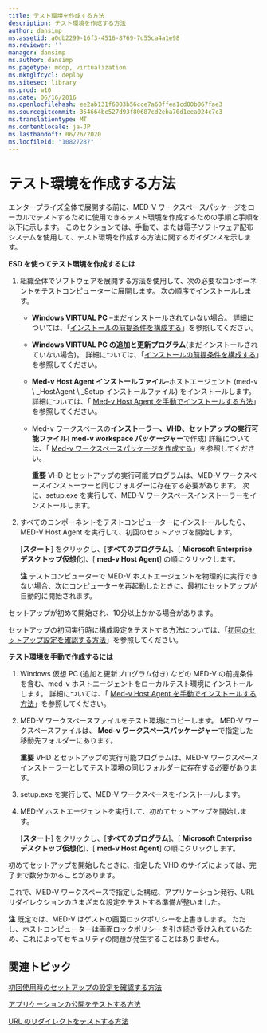 ```yaml
---
title: テスト環境を作成する方法
description: テスト環境を作成する方法
author: dansimp
ms.assetid: a0db2299-16f3-4516-8769-7d55ca4a1e98
ms.reviewer: ''
manager: dansimp
ms.author: dansimp
ms.pagetype: mdop, virtualization
ms.mktglfcycl: deploy
ms.sitesec: library
ms.prod: w10
ms.date: 06/16/2016
ms.openlocfilehash: ee2ab131f6003b56cce7a60ffea1cd00b067fae3
ms.sourcegitcommit: 354664bc527d93f80687cd2eba70d1eea024c7c3
ms.translationtype: MT
ms.contentlocale: ja-JP
ms.lasthandoff: 06/26/2020
ms.locfileid: "10827287"
---
```

# テスト環境を作成する方法


エンタープライズ全体で展開する前に、MED-V ワークスペースパッケージをローカルでテストするために使用できるテスト環境を作成するための手順と手順を以下に示します。 このセクションでは、手動で、または電子ソフトウェア配布システムを使用して、テスト環境を作成する方法に関するガイダンスを示します。

**ESD を使ってテスト環境を作成するには**

1.  組織全体でソフトウェアを展開する方法を使用して、次の必要なコンポーネントをテストコンピューターに展開します。 次の順序でインストールします。

    -   **Windows VIRTUAL PC** –まだインストールされていない場合。 詳細については、「[インストールの前提条件を構成する](configure-installation-prerequisites.md)」を参照してください。

    -   **Windows VIRTUAL PC の追加と更新プログラム**(まだインストールされていない場合)。 詳細については、「[インストールの前提条件を構成する](configure-installation-prerequisites.md)」を参照してください。

    -   **Med-v Host Agent インストールファイル**–ホストエージェント (med-v \ _HostAgent \ _Setup インストールファイル) をインストールします。 詳細については、「 [Med-v Host Agent を手動でインストールする方法](how-to-manually-install-the-med-v-host-agent.md)」を参照してください。

    -   Med-v ワークスペースの**インストーラー、VHD、セットアップの実行可能ファイル**( **med-v workspace パッケージャー**で作成) 詳細については、「 [Med-v ワークスペースパッケージを作成する](create-a-med-v-workspace-package.md)」を参照してください。

        **重要** VHD とセットアップの実行可能プログラムは、MED-V ワークスペースインストーラーと同じフォルダーに存在する必要があります。 次に、setup.exe を実行して、MED-V ワークスペースインストーラーをインストールします。

         

2.  すべてのコンポーネントをテストコンピューターにインストールしたら、MED-V Host Agent を実行して、初回のセットアップを開始します。

    [**スタート**] をクリックし、[**すべてのプログラム**]、[ **Microsoft Enterprise デスクトップ仮想化**]、[ **med-v Host Agent**] の順にクリックします。

    **注** テストコンピューターで MED-V ホストエージェントを物理的に実行できない場合、次にコンピューターを再起動したときに、最初にセットアップが自動的に開始されます。

     

セットアップが初めて開始され、10分以上かかる場合があります。

セットアップの初回実行時に構成設定をテストする方法については、「[初回のセットアップ設定を確認する方法](how-to-verify-first-time-setup-settings.md)」を参照してください。

**テスト環境を手動で作成するには**

1.  Windows 仮想 PC (追加と更新プログラム付き) などの MED-V の前提条件を含む、med-v ホストエージェントをローカルテスト環境にインストールします。 詳細については、「 [Med-v Host Agent を手動でインストールする方法](how-to-manually-install-the-med-v-host-agent.md)」を参照してください。

2.  MED-V ワークスペースファイルをテスト環境にコピーします。 MED-V ワークスペースファイルは、 **Med-v ワークスペースパッケージャー**で指定した移動先フォルダーにあります。

    **重要** VHD とセットアップの実行可能プログラムは、MED-V ワークスペースインストーラーとしてテスト環境の同じフォルダーに存在する必要があります。

     

3.  setup.exe を実行して、MED-V ワークスペースをインストールします。

4.  MED-V ホストエージェントを実行して、初めてセットアップを開始します。

    [**スタート**] をクリックし、[**すべてのプログラム**]、[ **Microsoft Enterprise デスクトップ仮想化**]、[ **med-v Host Agent**] の順にクリックします。

初めてセットアップを開始したときに、指定した VHD のサイズによっては、完了まで数分かかることがあります。

これで、MED-V ワークスペースで指定した構成、アプリケーション発行、URL リダイレクションのさまざまな設定をテストする準備が整いました。

**注** 既定では、MED-V はゲストの画面ロックポリシーを上書きします。 ただし、ホストコンピューターは画面ロックポリシーを引き続き受け入れているため、これによってセキュリティの問題が発生することはありません。

 

## 関連トピック


[初回使用時のセットアップの設定を確認する方法](how-to-verify-first-time-setup-settings.md)

[アプリケーションの公開をテストする方法](how-to-test-application-publishing.md)

[URL のリダイレクトをテストする方法](how-to-test-url-redirection.md)

 

 





